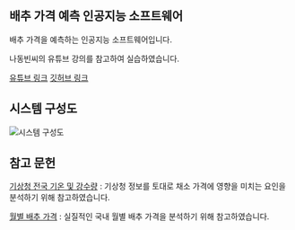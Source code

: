 ## 배추 가격 예측 인공지능 소프트웨어
배추 가격을 예측하는 인공지능 소프트웨어입니다.

나동빈씨의 유튜브 강의를 참고하여 실습하였습니다.

[유튜브 링크](https://www.youtube.com/watch?v=wZvhBVqitn8&list=PLRx0vPvlEmdAbnmLH9yh03cw9UQU_o7PO&index=13)
[깃허브 링크](https://github.com/ndb796/vegita)


## 시스템 구성도
![시스템 구성도](https://user-images.githubusercontent.com/51303547/60179733-49d94d80-9859-11e9-90e8-a7b0fcb22e36.png)

## 참고 문헌
[기상청 전국 기온 및 강수량](https://data.kma.go.kr/climate/StatisticsDivision/selectStatisticsDivision.do?pgmNo=158) : 기상청 정보를 토대로 채소 가격에 영향을 미치는 요인을 분석하기 위해 참고하였습니다.

[월별 배추 가격](https://www.kamis.or.kr/customer/price/retail/period.do?action=monthly&yyyy=2018&period=10&countycode=&itemcategorycode=200&itemcode=211&kindcode=&productrankcode=&convert_kg_yn=N) : 실질적인 국내 월별 배추 가격을 분석하기 위해 참고하였습니다.
